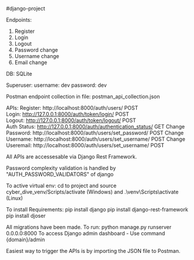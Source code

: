 #django-project


Endpoints:
1. Register
2. Login
3. Logout
4. Password change
5. Username change
6. Email change

DB:
SQLite

Superuser:
username: dev
password: dev

Postman endpoint collection in file:
postman_api_collection.json

APIs:
Register: http://localhost:8000/auth/users/ POST \
Login: http://127.0.0.1:8000/auth/token/login/ POST \
Logout: http://127.0.0.1:8000/auth/token/logout/ POST \
Auth Status: http://127.0.0.1:8000/auth/authentication_status/ GET
Change Password: http://localhost:8000/auth/users/set_password/ POST
Change Username: http://localhost:8000/auth/users/set_username/ POST
Change Useremail: http://localhost:8000/auth/users/set_username/ POST

All APIs are accessesable via Django Rest Framework.

Password complexity validation is handled by "AUTH_PASSWORD_VALIDATORS" of django

To active virtual env: cd to project and source cyber_dive_venv/Scripts/activate (Windows) and .\venv\Scripts\activate (Linux)

To install Requirements:
pip install django
pip install django-rest-framework
pip install djoser

All migrations have been made.
To run: python manage.py runserver 0.0.0.0:8000
To access Django admin dashboard - Use command {domain}/admin 

Easiest way to trigger the APIs is by importing the JSON file to Postman.
